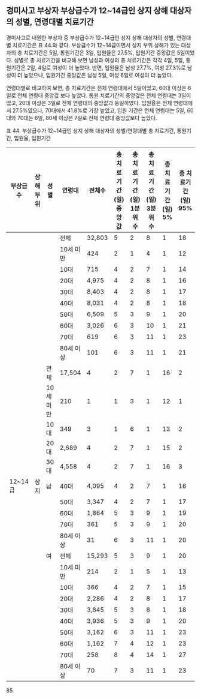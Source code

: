 ## 경미사고 부상자 부상급수가 12~14급인 상지 상해 대상자의 성별, 연령대별 치료기간

경미사고로 내원한 부상자 중 부상급수가 12~14급인 상지 상해 대상자의 성별, 연령대별 치료기간은 표 44.와 같다. 부상급수가 12~14급이면서 상지 부위 상해가 있는 대상자의 총 치료기간은 5일, 통원기간은 3일, 입원율은 27.5%, 입원기간 중앙값은 5일이었다. 성별로 총 치료기간을 비교해 보면 남성과 여성의 총 치료기간은 각각 4일, 5일, 통원기간은 2일, 4일로 여성이 더 높았다. 반면, 입원율은 남성 27.7%, 여성 27.3%로 남성이 더 높았으나, 입원기간 중앙값은 남성 5일, 여성 6일로 여성이 더 높았다.

연령대별로 비교하여 보면, 총 치료기간은 전체 연령대에서 5일이었고, 60대 이상은 6일로 전체 연령대 중앙값 보다 높았다. 통원 치료기간의 중앙값은 전체 연령대는 3일이었고, 20대 이상은 3일로 전체 연령대의 중앙값과 동일하였다. 입원율은 전체 연령대에서 27.5%였으나, 70대에서 41.8%로 가장 높았고, 입원 기간은 전체 연령대는 5일, 60대와 70대는 6일, 80세 이상은 7일로 전체 연령대 중앙값보다 높았다.

표 44. 부상급수가 12~14급인 상지 상해 대상자의 성별/연령대별 총 치료기간, 통원기간, 입원율, 입원기간

| 부상급수 | 상해부위 | 성별 | 연령대 | 전체수 | 총 치료기간 (일) 중앙값 | 총 치료기간 (일) 1분위수 | 총 치료기간 (일) 3분위수 | 총 치료기간 (일) 5% | 총 치료기간 (일) 95% | 통원기간 (일) 중앙값 | 통원기간 (일) 1분위수 | 통원기간 (일) 3분위수 | 통원기간 (일) 5% | 통원기간 (일) 95% | 입원율 빈도 | 입원율 % | 입원기간 (일) 중앙값 | 입원기간 (일) 1분위수 | 입원기간 (일) 3분위수 | 입원기간 (일) 5% | 입원기간 (일) 95% |
|---|---|---|---|---|---|---|---|---|---|---|---|---|---|---|---|---|---|---|---|---|---|
| | | | 전체 | 32,803 | 5 | 2 | 8 | 1 | 18 | 3 | 1 | 6 | 0 | 15 | 9,019 | 27.5 | 5 | 3 | 8 | 2 | 14 |
| | | | 10세 미만 | 424 | 2 | 1 | 4 | 1 | 12 | 1 | 1 | 2 | 0 | 8 | 68 | 16.0 | 6 | 4 | 9 | 2 | 13 |
| | | | 10대 | 715 | 4 | 2 | 7 | 1 | 14 | 2 | 1 | 5 | 0 | 10 | 202 | 28.3 | 5 | 4 | 8 | 2 | 12 |
| | | | 20대 | 4,975 | 4 | 2 | 8 | 1 | 16 | 3 | 1 | 5 | 0 | 13 | 1,439 | 28.9 | 5 | 3 | 8 | 2 | 13 |
| | | | 30대 | 8,403 | 4 | 2 | 8 | 1 | 17 | 3 | 1 | 6 | 0 | 15 | 1,786 | 21.3 | 5 | 3 | 7 | 2 | 14 |
| | | | 40대 | 8,031 | 4 | 2 | 8 | 1 | 18 | 3 | 1 | 7 | 0 | 15 | 1,946 | 24.2 | 5 | 3 | 8 | 2 | 14 |
| | | | 50대 | 6,509 | 5 | 3 | 9 | 1 | 20 | 3 | 1 | 7 | 0 | 17 | 2,113 | 32.5 | 5 | 4 | 9 | 2 | 14 |
| | | | 60대 | 3,026 | 6 | 3 | 10 | 1 | 21 | 3 | 1 | 7 | 0 | 16 | 1,170 | 38.7 | 6 | 4 | 9 | 2 | 14 |
| | | | 70대 | 619 | 6 | 3 | 11 | 1 | 23 | 3 | 1 | 7 | 0 | 20 | 259 | 41.8 | 6 | 4 | 9 | 2 | 15 |
| | | | 80세 이상 | 101 | 6 | 3 | 11 | 1 | 21 | 3 | 1 | 8 | 0 | 17 | 36 | 35.6 | 7 | 4 | 11 | 1 | 23 |
| | | 전체 | 17,504 | 4 | 2 | 7 | 1 | 16 | 2 | 1 | 6 | 0 | 14 | 4,851 | 27.7 | 5 | 3 | 7 | 2 | 13 |
| | | 10세 미만 | 210 | 1 | 1 | 3 | 1 | 12 | 1 | 1 | 2 | 0 | 6 | 33 | 15.7 | 5 | 4 | 7 | 2 | 12 |
| | | 10대 | 349 | 3 | 1 | 6 | 1 | 13 | 2 | 1 | 4 | 0 | 9 | 92 | 26.4 | 5 | 3 | 7 | 2 | 12 |
| | | 20대 | 2,689 | 4 | 2 | 7 | 1 | 15 | 2 | 1 | 5 | 0 | 12 | 787 | 29.3 | 5 | 3 | 7 | 2 | 13 |
| | | 30대 | 4,558 | 4 | 2 | 7 | 1 | 16 | 3 | 1 | 6 | 0 | 14 | 1,016 | 22.3 | 5 | 3 | 7 | 2 | 14 |
| 12~14급 | 상지 | 남 | 40대 | 4,095 | 4 | 2 | 7 | 1 | 16 | 2 | 1 | 6 | 0 | 14 | 960 | 23.4 | 4 | 3 | 7 | 2 | 13 |
| | | | 50대 | 3,347 | 4 | 2 | 7 | 1 | 17 | 2 | 1 | 6 | 0 | 14 | 1,066 | 31.8 | 5 | 3 | 7 | 2 | 13 |
| | | | 60대 | 1,864 | 5 | 3 | 9 | 1 | 19 | 2 | 1 | 6 | 0 | 15 | 741 | 39.8 | 5 | 3 | 8 | 2 | 14 |
| | | | 70대 | 361 | 5 | 3 | 9 | 1 | 20 | 2 | 0 | 6 | 0 | 18 | 148 | 41.0 | 5 | 3 | 8 | 2 | 14 |
| | | | 80세 이상 | 31 | 6 | 3 | 11 | 1 | 20 | 3 | 1 | 9 | 0 | 15 | 8 | 25.8 | 7 | 4 | 14 | 1 | 30 |
| | | 여 | 전체 | 15,293 | 5 | 3 | 9 | 1 | 20 | 4 | 1 | 7 | 0 | 17 | 4,168 | 27.3 | 6 | 4 | 9 | 2 | 14 |
| | | | 10세 미만 | 214 | 2 | 1 | 5 | 1 | 13 | 1 | 1 | 3 | 0 | 10 | 35 | 16.4 | 7 | 4 | 9 | 1 | 15 |
| | | | 10대 | 366 | 4 | 2 | 7 | 1 | 15 | 2 | 1 | 5 | 0 | 11 | 110 | 30.1 | 6 | 4 | 8 | 1 | 12 |
| | | | 20대 | 2,286 | 4 | 2 | 8 | 1 | 17 | 3 | 1 | 6 | 0 | 14 | 652 | 28.5 | 5 | 3 | 8 | 2 | 13 |
| | | | 30대 | 3,845 | 5 | 3 | 8 | 1 | 18 | 4 | 2 | 7 | 0 | 15 | 770 | 20.0 | 5 | 3 | 8 | 2 | 14 |
| | | | 40대 | 3,936 | 5 | 3 | 9 | 1 | 20 | 4 | 1 | 8 | 0 | 17 | 986 | 25.1 | 6 | 4 | 9 | 2 | 14 |
| | | | 50대 | 3,162 | 6 | 3 | 11 | 1 | 23 | 4 | 1 | 8 | 0 | 19 | 1,047 | 33.1 | 6 | 4 | 10 | 2 | 15 |
| | | | 60대 | 1,162 | 7 | 4 | 12 | 1 | 23 | 4 | 1 | 9 | 0 | 18 | 429 | 36.9 | 7 | 4 | 10 | 2 | 15 |
| | | | 70대 | 258 | 8 | 4 | 14 | 1 | 27 | 4 | 1 | 10 | 0 | 21 | 111 | 43.0 | 7 | 4 | 11 | 2 | 17 |
| | | | 80세 이상 | 70 | 7 | 3 | 11 | 1 | 23 | 3 | 1 | 8 | 0 | 17 | 28 | 40.0 | 7 | 5 | 11 | 4 | 19 |

<PAGE>85